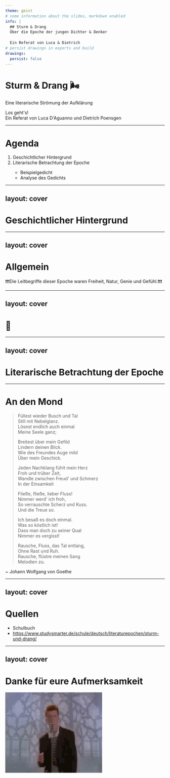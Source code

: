 ```yaml
---
theme: geist
# some information about the slides, markdown enabled
info: |
  ## Sturm & Drang
  Über die Epoche der jungen Dichter & Denker

  Ein Referat von Luca & Dietrich
# persist drawings in exports and build
drawings:
  persist: false
---
```


# Sturm & Drang 🌬️

Eine literarische Strömung der Aufklärung

<div class="pt-12">
  <span @click="$slidev.nav.next" class="px-2 py-1 rounded cursor-pointer" hover="bg-white bg-opacity-10">
    Los geht's! <carbon:arrow-right class="inline"/>
  </span>
</div>

<div class="relative -bottom-8 text-gray-700 dark:text-gray-200">
  Ein Referat von Luca D'Aguanno und Dietrich Poensgen
</div>

<!--
The last comment block of each slide will be treated as slide notes. It will be visible and editable in Presenter Mode along with the slide. [Read more in the docs](https://sli.dev/guide/syntax.html#notes)
-->

---

# Agenda

<ol class="list-decimal list-inside">
  <li>
      Geschichtlicher Hintergrund
  </li>
  <li>
      Literarische Betrachtung der Epoche
  </li>
  <ul class="ml-4 list-disc list-inside">
    <li>Beispielgedicht</li>
    <li>Analyse des Gedichts</li>
  </ul>
</ol>

---
layout: cover
---

# Geschichtlicher Hintergrund

---
layout: cover
---

# Allgemein

❗❗❗Die Leitbegriffe dieser Epoche waren Freiheit, Natur, Genie und Gefühl.❗❗❗

---
layout: cover
---

# 🤡

---
layout: cover
---

# Literarische Betrachtung der Epoche

---

<h1 class="-mt-3">An den Mond</h1>

<blockquote class="border-l-2 border-gray-400 py-2 px-4 text-lg dark:text-gray-100 columns-2">
<p>
  Füllest wieder Busch und Tal<br/>
  Still mit Nebelglanz.<br />
  Lösest endlich auch einmal<br />
  Meine Seele ganz;
</p>

<p>
  Breitest über mein Gefild<br />
  Lindern deinen Blick.<br />
  Wie des Freundes Auge mild<br />
  Über mein Geschick.
</p>

<p>
  Jeden Nachklang fühlt mein Herz<br />
  Froh und trüber Zeit,<br />
  Wandle zwischen Freud' und Schmerz<br />
  In der Einsamkeit
</p>

<p>
  Fließe, fließe, lieber Fluss!<br />
  Nimmer werd' ich froh,<br />
  So verrauschte Scherz und Kuss.<br />
  Und die Treue so.
</p>

<p>
  Ich besaß es doch einmal.<br />
  Was so köstlich ist!<br />
  Dass man doch zu seiner Qual<br />
  Nimmer es vergisst!
</p>

<p>
  Rausche, Fluss, das Tal entlang,<br />
  Ohne Rast und Ruh.<br />
  Rausche, flüstre meinen Sang<br />
  Melodien zu.
</p>
</blockquote>

<p>~ Johann Wolfgang von Goethe</p>

---
layout: cover
---

# Quellen

- Schulbuch
- https://www.studysmarter.de/schule/deutsch/literaturepochen/sturm-und-drang/

---
layout: cover
---

<h1 class="text-center">Danke für eure Aufmerksamkeit</h1>

<img src="/img/ricki.gif" alt="ricki" class="m-auto" />
